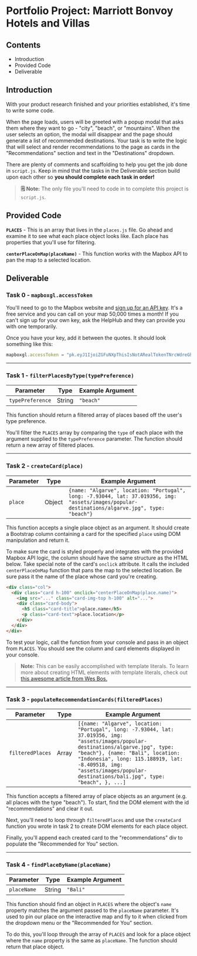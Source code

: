 # Portfolio Project: Marriott Bonvoy Hotels and Villas

## Contents

- Introduction
- Provided Code
- Deliverable

## Introduction
With your product research finished and your priorities established, it's time to write some code. 

When the page loads, users will be greeted with a popup modal that asks them where they want to go - "city", "beach", or "mountains". When the user selects an option, the modal will disappear and the page should generate a list of recommended destinations. Your task is to write the logic that will select and render recommendations to the page as cards in the "Recommendations" section and text in the "Destinations" dropdown. 

There are plenty of comments and scaffolding to help you get the job done in `script.js`. Keep in mind that the tasks in the Deliverable section build upon each other so **you should complete each task in order!**

> **🗒 Note:** The only file you'll need to code in to complete this project is `script.js`.

## Provided Code

**`PLACES`** - This is an array that lives in the `places.js` file. Go ahead and examine it to see what each place object looks like. Each place has properties that you'll use for filtering.

**`centerPlaceOnMap(placeName)`** - This function works with the Mapbox API to pan the map to a selected location. 

## Deliverable

### Task 0 - **`mapboxgl.accessToken`**

You'll need to go to the Mapbox website and [sign up for an API key](https://account.mapbox.com/auth/signup/). It's a free service and you can call on your map 50,000 times a month! If you can't sign up for your own key, ask the HelpHub and they can provide you with one temporarily.

Once you have your key, add it between the quotes. It should look something like this:

```js
mapboxgl.accessToken = "pk.eyJ1IjoiZGFuNXpThisIsNotARealTokenTNrcWdreGhpNmVkdyJ9.1QGM2sWs-dwc5r8RiG1-VN";
```

<hr>

### Task 1 - **`filterPlacesByType(typePreference)`**

| Parameter        | Type   | Example Argument |
| ---------------- | ------ | ---------------- |
| `typePreference` | String | `"beach"`        |

This function should return a filtered array of places based off the user's type preference.

You'll filter the `PLACES` array by comparing the `type` of each place with the argument supplied to the `typePreference` parameter. The function should return a new array of filtered places.

<hr>

### Task 2 - **`createCard(place)`**

| Parameter   | Type   | Example Argument |
| ----------- | ------ | ---------------- |
| `place`     | Object | `{name: "Algarve", location: "Portugal", long: -7.93044, lat: 37.019356, img: "assets/images/popular-destinations/algarve.jpg", type: "beach"}`|

This function accepts a single place object as an argument. It should create a Bootstrap column containing a card for the specified `place` using DOM manipulation and return it. 

To make sure the card is styled properly and integrates with the provided Mapbox API logic, the column should have the same structure as the HTML below. Take special note of the card's `onclick` attribute. It calls the included `centerPlaceOnMap` function that pans the map to the selected location. Be sure pass it the name of the place whose card you're creating. 


```html 
<div class="col">
  <div class="card h-100" onclick="centerPlaceOnMap(place.name)">
    <img src="..." class="card-img-top h-100" alt="...">
    <div class="card-body">
      <h5 class="card-title">place.name</h5>
      <p class="card-text">place.location</p>
    </div>
  </div>
</div>
```

To test your logic, call the function from your console and pass in an object from `PLACES`. You should see the column and card elements displayed in your console.

> **Note:** This can be easily accomplished with template literals. To learn more about creating HTML elements with template literals, check out [this awesome article from Wes Bos.](https://wesbos.com/template-strings-html)

<hr>

### Task 3 - **`populateRecommendationCards(filteredPlaces)`**

| Parameter        | Type  | Example Argument |
| ---------------- | ----- | -----------------|
| `filteredPlaces` | Array | `[{name: "Algarve", location: "Portugal", long: -7.93044, lat: 37.019356, img: "assets/images/popular-destinations/algarve.jpg", type: "beach"}, {name: "Bali", location: "Indonesia", long: 115.188919, lat: -8.409518, img: "assets/images/popular-destinations/bali.jpg", type: "beach", }, ...]` |

This function accepts a filtered array of place objects as an argument (e.g. all places with the type "beach"). To start, find the DOM element with the id "recommendations" and clear it out. 

Next, you'll need to loop through `filteredPlaces` and use the  `createCard` function you wrote in task 2 to create DOM elements for each place object.

Finally, you'll append each created card to the "recommendations" div to populate the "Recommended for You" section.

<hr>

### Task 4 - **`findPlaceByName(placeName)`**

| Parameter   | Type   | Example Argument |
| ----------- | ------ | ---------------- |
| `placeName` | String | `"Bali"`         |

This function should find an object in `PLACES` where the object's `name` property matches the argument passed to the `placeName` parameter. It's used to pin our place on the interactive map and fly to it when clicked from the dropdown menu or the "Recommended for You" section.

To do this, you'll loop through the array of `PLACES` and look for a place object where the `name` property is the same as `placeName`. The function should return that place object.
